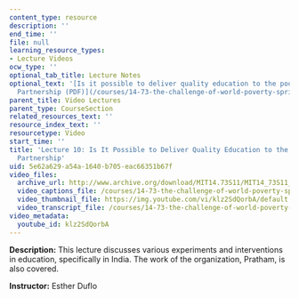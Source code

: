 ```yaml
---
content_type: resource
description: ''
end_time: ''
file: null
learning_resource_types:
- Lecture Videos
ocw_type: ''
optional_tab_title: Lecture Notes
optional_text: '[Is it possible to deliver quality education to the poor: The Pratham-JPAL
  Partnership (PDF)](/courses/14-73-the-challenge-of-world-poverty-spring-2011/resources/mit14_73s11_lec10_slides)'
parent_title: Video Lectures
parent_type: CourseSection
related_resources_text: ''
resource_index_text: ''
resourcetype: Video
start_time: ''
title: 'Lecture 10: Is It Possible to Deliver Quality Education to the Poor-The Pratham-JPAL
  Partnership'
uid: 5e62a629-a54a-1640-b705-eac66351b67f
video_files:
  archive_url: http://www.archive.org/download/MIT14.73S11/MIT14_73S11_lec10_300k.mp4
  video_captions_file: /courses/14-73-the-challenge-of-world-poverty-spring-2011/ec7a219ff2b457758e0bb8d419291b73_klz2SdQorbA.vtt
  video_thumbnail_file: https://img.youtube.com/vi/klz2SdQorbA/default.jpg
  video_transcript_file: /courses/14-73-the-challenge-of-world-poverty-spring-2011/79221cd16b2404ce26b94aa9738b5e11_klz2SdQorbA.pdf
video_metadata:
  youtube_id: klz2SdQorbA
---
```


**Description:** This lecture discusses various experiments and interventions in education, specifically in India. The work of the organization, Pratham, is also covered.

**Instructor:** Esther Duflo



